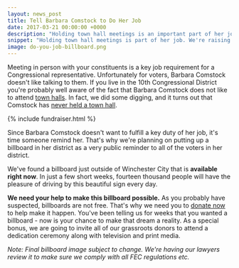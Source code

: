 ```yaml
---
layout: news_post
title: Tell Barbara Comstock to Do Her Job
date: 2017-03-21 00:00:00 +0000
description: "Holding town hall meetings is an important part of her job. We're raising money for a billboard to remind everyone of that fact."
snippet: "Holding town hall meetings is part of her job. We're raising money for a billboard to remind everyone of that fact."
image: do-you-job-billboard.png
---
```


Meeting in person with your constituents is a key job requirement for a Congressional representative. Unfortunately for voters, Barbara Comstock doesn't like talking to them. If you live in the 10th Congressional District you're probably well aware of the fact that Barbara Comstock does not like to attend [town halls](https://secure.politico.com/story/2017/02/barbara-comstock-no-attend-weekend-town-hall-234490). In fact, we did some digging, and it turns out that Comstock has [never held a town hall](https://dumpcomstock.com/comstock-has-never-held-a-town-hall/).

{% include fundraiser.html %}

Since Barbara Comstock doesn't want to fulfill a key duty of her job, it's time someone remind her. That's why we're planning on putting up a billboard in her district as a very public reminder to all of the voters in her district.

We've found a billboard just outside of Winchester City that is **available right now**. In just a few short weeks, fourteen thousand people will have the pleasure of driving by this beautiful sign every day.

**We need your help to make this billboard possible.** As you probably have suspected, billboards are not free. That's why we need you to [donate now](https://secure.actblue.com/contribute/page/dumpcomstock) to help make it happen. You've been telling us for weeks that you wanted a billboard - now is your chance to make that dream a reality. As a special bonus, we are going to invite all of our grassroots donors to attend a dedication ceremony along with television and print media.

*Note: Final billboard image subject to change. We're having our lawyers review it to make sure we comply with all FEC regulations etc.*
